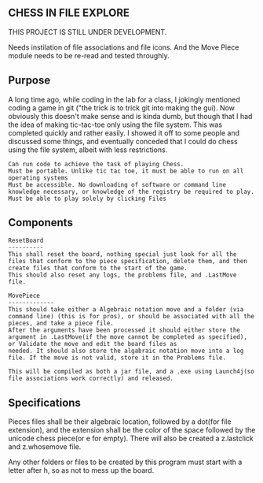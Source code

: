 CHESS IN FILE EXPLORE
---------------------

THIS PROJECT IS STILL UNDER DEVELOPMENT. 

Needs instilation of file associations and file icons. And the Move Piece module needs to be re-read and tested throughly.


Purpose
--------------

A long time ago, while coding in the lab for a class, I jokingly mentioned coding a game in git ("the trick is to trick git into making the gui).
Now obviously this doesn't make sense and is kinda dumb, but though that I had the idea of making tic-tac-toe only using the file system. This was
completed quickly and rather easily. I showed it off to some people and discussed some things, and eventually conceded that I could do chess using
the file system, albeit with less restrictions. 

	Can run code to achieve the task of playing Chess. 
	Must be portable. Unlike tic tac toe, it must be able to run on all operating systems
	Must be accessible. No downloading of software or command line knowledge necessary, or knowledge of the registry be required to play. Must be able to play solely by clicking Files

	
Components
-----------

	ResetBoard 
	----------
	This shall reset the board, nothing special just look for all the files that conform to the piece specification, delete them, and then create files that conform to the start of the game. 
	This should also reset any logs, the problems file, and .LastMove file. 
	
	MovePiece
	-------------
	This should take either a Algebraic notation move and a folder (via command line) (this is for pros), or should be associated with all the pieces, and take a piece file. 
	After the arguments have been processed it should either store the argument in .LastMove(if the move cannot be completed as specified), or Validate the move and edit the board files as
	needed. It should also store the algabraic notation move into a log file. If the move is not valid, store it in the Problems file. 
	
	This will be compiled as both a jar file, and a .exe using Launch4j(so file associations work correctly) and released. 
	
	
	
Specifications
-----------------------

Pieces files shall be their algebraic location, followed by a dot(for file extension), and the extension shall be the color of the space followed by the unicode chess piece(or e for empty). There will also be created a z.lastclick and z.whosemove file. 

Any other folders or files to be created by this program must start with a letter after h, so as not to mess up the board. 

